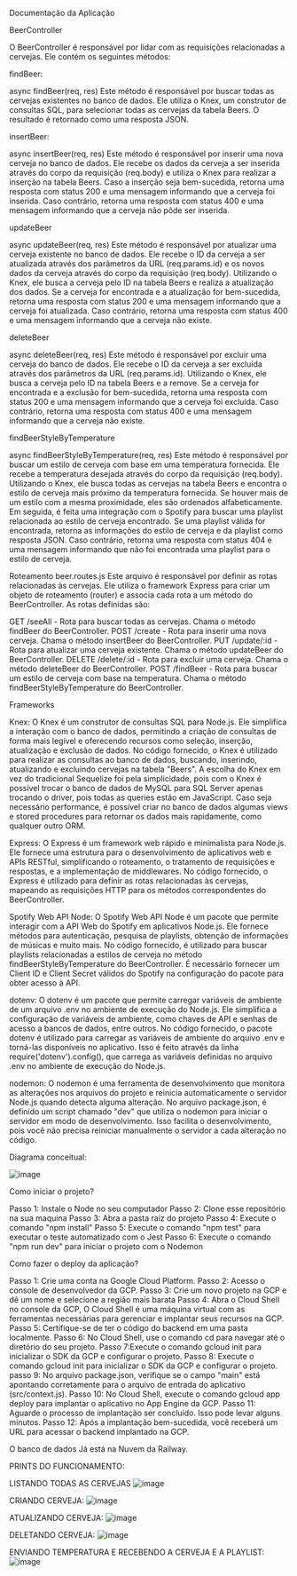 Documentação da Aplicação

BeerController

O BeerController é responsável por lidar com as requisições relacionadas a cervejas. Ele contém os seguintes métodos:

findBeer: 

async findBeer(req, res)
Este método é responsável por buscar todas as cervejas existentes no banco de dados. Ele utiliza o Knex, um construtor de consultas SQL, para selecionar todas as cervejas da tabela Beers. O resultado é retornado como uma resposta JSON.

insertBeer:

async insertBeer(req, res)
Este método é responsável por inserir uma nova cerveja no banco de dados. Ele recebe os dados da cerveja a ser inserida através do corpo da requisição (req.body) e utiliza o Knex para realizar a inserção na tabela Beers. Caso a inserção seja bem-sucedida, retorna uma resposta com status 200 e uma mensagem informando que a cerveja foi inserida. Caso contrário, retorna uma resposta com status 400 e uma mensagem informando que a cerveja não pôde ser inserida.

updateBeer

async updateBeer(req, res)
Este método é responsável por atualizar uma cerveja existente no banco de dados. Ele recebe o ID da cerveja a ser atualizada através dos parâmetros da URL (req.params.id) e os novos dados da cerveja através do corpo da requisição (req.body). Utilizando o Knex, ele busca a cerveja pelo ID na tabela Beers e realiza a atualização dos dados. Se a cerveja for encontrada e a atualização for bem-sucedida, retorna uma resposta com status 200 e uma mensagem informando que a cerveja foi atualizada. Caso contrário, retorna uma resposta com status 400 e uma mensagem informando que a cerveja não existe.

deleteBeer

async deleteBeer(req, res)
Este método é responsável por excluir uma cerveja do banco de dados. Ele recebe o ID da cerveja a ser excluída através dos parâmetros da URL (req.params.id). Utilizando o Knex, ele busca a cerveja pelo ID na tabela Beers e a remove. Se a cerveja for encontrada e a exclusão for bem-sucedida, retorna uma resposta com status 200 e uma mensagem informando que a cerveja foi excluída. Caso contrário, retorna uma resposta com status 400 e uma mensagem informando que a cerveja não existe.

findBeerStyleByTemperature

async findBeerStyleByTemperature(req, res)
Este método é responsável por buscar um estilo de cerveja com base em uma temperatura fornecida. Ele recebe a temperatura desejada através do corpo da requisição (req.body). Utilizando o Knex, ele busca todas as cervejas na tabela Beers e encontra o estilo de cerveja mais próximo da temperatura fornecida. Se houver mais de um estilo com a mesma proximidade, eles são ordenados alfabeticamente. Em seguida, é feita uma integração com o Spotify para buscar uma playlist relacionada ao estilo de cerveja encontrado. Se uma playlist válida for encontrada, retorna as informações do estilo de cerveja e da playlist como resposta JSON. Caso contrário, retorna uma resposta com status 404 e uma mensagem informando que não foi encontrada uma playlist para o estilo de cerveja.

Roteamento
beer.routes.js
Este arquivo é responsável por definir as rotas relacionadas às cervejas. Ele utiliza o framework Express para criar um objeto de roteamento (router) e associa cada rota a um método do BeerController. As rotas definidas são:

GET /seeAll - Rota para buscar todas as cervejas. Chama o método findBeer do BeerController.
POST /create - Rota para inserir uma nova cerveja. Chama o método insertBeer do BeerController.
PUT /update/:id - Rota para atualizar uma cerveja existente. Chama o método updateBeer do BeerController.
DELETE /delete/:id - Rota para excluir uma cerveja. Chama o método deleteBeer do BeerController.
POST /findBeer - Rota para buscar um estilo de cerveja com base na temperatura. Chama o método findBeerStyleByTemperature do BeerController.

Frameworks

Knex:
O Knex é um construtor de consultas SQL para Node.js. Ele simplifica a interação com o banco de dados, permitindo a criação de consultas de forma mais legível e oferecendo recursos como seleção, inserção, atualização e exclusão de dados. No código fornecido, o Knex é utilizado para realizar as consultas ao banco de dados, buscando, inserindo, atualizando e excluindo cervejas na tabela "Beers". A escolha do Knex em vez do tradicional Sequelize foi pela simplicidade, pois com o Knex é possível trocar o banco de dados de MySQL para SQL Server apenas trocando o driver, pois todas as queries estão em JavaScript. Caso seja necessário performance, é possível criar no banco de dados algumas views e stored procedures para retornar os dados mais rapidamente, como qualquer outro ORM.

Express:
O Express é um framework web rápido e minimalista para Node.js. Ele fornece uma estrutura para o desenvolvimento de aplicativos web e APIs RESTful, simplificando o roteamento, o tratamento de requisições e respostas, e a implementação de middlewares. No código fornecido, o Express é utilizado para definir as rotas relacionadas às cervejas, mapeando as requisições HTTP para os métodos correspondentes do BeerController.

Spotify Web API Node:
O Spotify Web API Node é um pacote que permite interagir com a API Web do Spotify em aplicativos Node.js. Ele fornece métodos para autenticação, pesquisa de playlists, obtenção de informações de músicas e muito mais. No código fornecido, é utilizado para buscar playlists relacionadas a estilos de cerveja no método findBeerStyleByTemperature do BeerController. É necessário fornecer um Client ID e Client Secret válidos do Spotify na configuração do pacote para obter acesso à API.

dotenv:
O dotenv é um pacote que permite carregar variáveis de ambiente de um arquivo .env no ambiente de execução do Node.js. Ele simplifica a configuração de variáveis de ambiente, como chaves de API e senhas de acesso a bancos de dados, entre outros. No código fornecido, o pacote dotenv é utilizado para carregar as variáveis de ambiente do arquivo .env e torná-las disponíveis no aplicativo. Isso é feito através da linha require('dotenv').config(), que carrega as variáveis definidas no arquivo .env no ambiente de execução do Node.js.

nodemon:
O nodemon é uma ferramenta de desenvolvimento que monitora as alterações nos arquivos do projeto e reinicia automaticamente o servidor Node.js quando detecta alguma alteração. No arquivo package.json, é definido um script chamado "dev" que utiliza o nodemon para iniciar o servidor em modo de desenvolvimento. Isso facilita o desenvolvimento, pois você não precisa reiniciar manualmente o servidor a cada alteração no código.

Diagrama conceitual:

![image](https://github.com/ygorxds/BEER-CHALLANGE/assets/80071063/399a0b8d-5e46-4f5f-8e7a-8f8ad734d66d)

Como iniciar o projeto?

Passo 1: Instale o Node no seu computador
Passo 2: Clone esse repositório na sua maquina
Passo 3: Abra a pasta raiz do projeto
Passo 4: Execute o comando "npm install"
Passo 5: Execute o comando "npm test" para executar o teste automatizado com o Jest
Passo 6: Execute o comando "npm run dev" para iniciar o projeto com o Nodemon

Como fazer o deploy da aplicação?

Passo 1: Crie uma conta na Google Cloud Platform.
Passo 2: Acesso o console de desenvolvedor da GCP.
Passo 3: Crie um novo projeto na GCP e dê um nome e selecione a região mais barata
Passo 4: Abra o Cloud Shell no console da GCP,  O Cloud Shell é uma máquina virtual com as ferramentas necessárias para gerenciar e implantar seus recursos na GCP.
Passo 5: Certifique-se de ter o código do backend em uma pasta localmente.
Passo 6: No Cloud Shell, use o comando cd para navegar até o diretório do seu projeto.
Passo 7:Execute o comando gcloud init para inicializar o SDK da GCP e configurar o projeto.
Passo 8: Execute o comando gcloud init para inicializar o SDK da GCP e configurar o projeto.
passo 9: No arquivo package.json, verifique se o campo "main" está apontando corretamente para o arquivo de entrada do aplicativo (src/context.js).
Passo 10: No Cloud Shell, execute o comando gcloud app deploy para implantar o aplicativo no App Engine da GCP.
Passo 11: Aguarde o processo de implantação ser concluído. Isso pode levar alguns minutos.
Passo 12: Após a implantação bem-sucedida, você receberá um URL para acessar o backend implantado na GCP.

O banco de dados Já está na Nuvem da Railway.


PRINTS DO FUNCIONAMENTO:

LISTANDO TODAS AS CERVEJAS
![image](https://github.com/ygorxds/BEER-CHALLANGE/assets/80071063/b85dbcad-dc39-4cbf-b117-b5bdda3c76da)

CRIANDO CERVEJA: 
![image](https://github.com/ygorxds/BEER-CHALLANGE/assets/80071063/0657eb7c-a684-44c1-84d7-2d91fdcaf322)

ATUALIZANDO CERVEJA:
![image](https://github.com/ygorxds/BEER-CHALLANGE/assets/80071063/e9e0ef08-0222-45fb-853a-054d571e13e1)

DELETANDO CERVEJA:
![image](https://github.com/ygorxds/BEER-CHALLANGE/assets/80071063/4d61dc06-a351-4971-98ce-2570e5fd31c6)

ENVIANDO TEMPERATURA E RECEBENDO A CERVEJA E A PLAYLIST:
![image](https://github.com/ygorxds/BEER-CHALLANGE/assets/80071063/410baa93-5f86-4842-99ab-d86d97186fe2)









